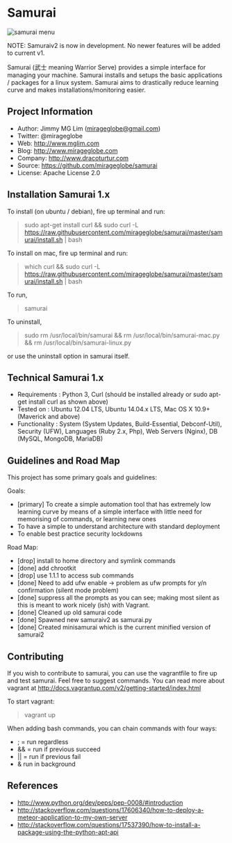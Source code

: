 Samurai
================================================

![samurai menu](https://raw.githubusercontent.com/mirageglobe/samurai/master/samurai.png)

NOTE: Samuraiv2 is now in development. No newer features will be added to current v1.

Samurai (武士 meaning Warrior Serve) provides a simple interface for managing your machine. Samurai installs and setups the basic applications / packages for a linux system. Samurai aims to drastically reduce learning curve and makes installations/monitoring easier.

Project Information
-----------------------------

- Author: Jimmy MG Lim (mirageglobe@gmail.com)
- Twitter: @mirageglobe
- Web: http://www.mglim.com
- Blog: http://www.mirageglobe.com
- Company: http://www.dracoturtur.com
- Source: https://github.com/mirageglobe/samurai
- License: Apache License 2.0


Installation Samurai 1.x
-----------------------------

To install (on ubuntu / debian), fire up terminal and run:

> sudo apt-get install curl && sudo curl -L https://raw.githubusercontent.com/mirageglobe/samurai/master/samurai/install.sh | bash

To install on mac, fire up terminal and run:

> which curl && sudo curl -L https://raw.githubusercontent.com/mirageglobe/samurai/master/samurai/install.sh | bash

To run,

> samurai

To uninstall,

> sudo rm /usr/local/bin/samurai && rm /usr/local/bin/samurai-mac.py && rm /usr/local/bin/samurai-linux.py

or use the uninstall option in samurai itself.


Technical Samurai 1.x
-----------------------------

- Requirements : Python 3, Curl (should be installed already or sudo apt-get install curl as shown above)
- Tested on : Ubuntu 12.04 LTS, Ubuntu 14.04.x LTS, Mac OS X 10.9+ (Maverick and above)
- Functionality : System (System Updates, Build-Essential, Debconf-Util), Security (UFW), Languages (Ruby 2.x, Php), Web Servers (Nginx), DB (MySQL, MongoDB, MariaDB)


Guidelines and Road Map
-----------------------------

This project has some primary goals and guidelines:

Goals:

- [primary] To create a simple automation tool that has extremely low learning curve by means of a simple interface with little need for memorising of commands, or learning new ones
- To have a simple to understand architecture with standard deployment
- To enable best practice security lockdowns

Road Map:

- [drop] install to home directory and symlink commands
- [done] add chrootkit
- [drop] use 1.1.1 to access sub commands
- [done] Need to add ufw enable -> problem as ufw prompts for y/n confirmation (silent mode problem)
- [done] suppress all the prompts as you can see; making most silent as this is meant to work nicely (ish) with Vagrant.
- [done] Cleaned up old samurai code
- [done] Spawned new samuraiv2 as samurai.py
- [done] Created minisamurai which is the current minified version of samurai2


Contributing
-----------------------------
If you wish to contribute to samurai, you can use the vagrantfile to fire up and test samurai. Feel free to suggest commands. You can read more about vagrant at http://docs.vagrantup.com/v2/getting-started/index.html

To start vagrant:

> vagrant up

When adding bash commands, you can chain commands with four ways:

- ; = run regardless
- && = run if previous succeed
- || = run if previous fail
- & run in background

References
-----------------------------

- http://www.python.org/dev/peps/pep-0008/#introduction
- http://stackoverflow.com/questions/17606340/how-to-deploy-a-meteor-application-to-my-own-server
- http://stackoverflow.com/questions/17537390/how-to-install-a-package-using-the-python-apt-api

